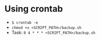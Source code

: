 

# Using crontab
- `$ crontab -e`
- `chmod +x <SCRIPT_PATH>/backup.sh`
- Task: `0 4 * * * <SCRIPT_PATH>/backup.sh`
